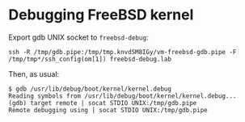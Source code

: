 # Debugging FreeBSD kernel

Export gdb UNIX socket to `freebsd-debug`:

    ssh -R /tmp/gdb.pipe:/tmp/tmp.knvdSM8IGy/vm-freebsd-gdb.pipe -F /tmp/tmp*/ssh_config(om[1]) freebsd-debug.lab

Then, as usual:

    $ gdb /usr/lib/debug/boot/kernel/kernel.debug
    Reading symbols from /usr/lib/debug/boot/kernel/kernel.debug...
    (gdb) target remote | socat STDIO UNIX:/tmp/gdb.pipe
    Remote debugging using | socat STDIO UNIX:/tmp/gdb.pipe
